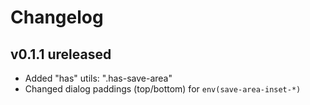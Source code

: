 # Changelog

## v0.1.1 ureleased

- Added "has" utils: ".has-save-area"
- Changed dialog paddings (top/bottom) for `env(save-area-inset-*)`
